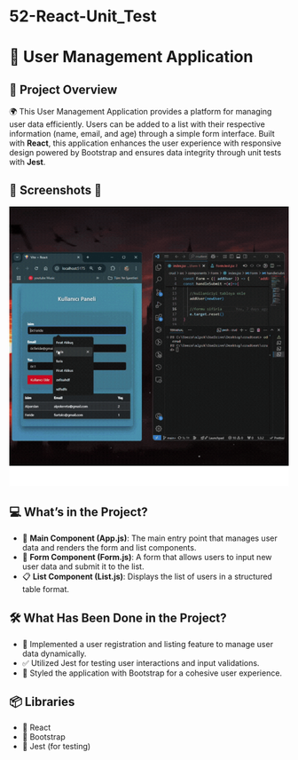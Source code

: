 # 52-React-Unit_Test
# 👥 User Management Application

## 📖 Project Overview
🌍 This User Management Application provides a platform for managing user data efficiently. Users can be added to a list with their respective information (name, email, and age) through a simple form interface. Built with **React**, this application enhances the user experience with responsive design powered by Bootstrap and ensures data integrity through unit tests with **Jest**.

## 📸 Screenshots 📸

![cr.gif](https://github.com/Fiartaks/52-React-Unit_Test-Crud-App/blob/main/crud/public/cr.gif)

## 💻 What’s in the Project?
- 🌟 **Main Component (App.js)**: The main entry point that manages user data and renders the form and list components.  
- 📝 **Form Component (Form.js)**: A form that allows users to input new user data and submit it to the list.  
- 📋 **List Component (List.js)**: Displays the list of users in a structured table format.  

## 🛠️ What Has Been Done in the Project?
- 🔄 Implemented a user registration and listing feature to manage user data dynamically.
- ✅ Utilized Jest for testing user interactions and input validations.
- 🎨 Styled the application with Bootstrap for a cohesive user experience.

## 📦 Libraries
- 📘 React  
- 🎨 Bootstrap  
- 🧪 Jest (for testing)  
